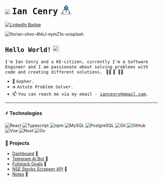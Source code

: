 #  <img src="https://media.tenor.com/images/17a04f152e6be03486439b85e3bb045b/tenor.gif" width="30px">   <samp>Ian Cenry</samp>   <img src="https://github.com/iancenry/iancenry/blob/main/assets/developer.gif" width="40px" height="30px">

[![LinkedIn Badge](https://img.shields.io/badge/LinkedIn-%23E4405F.svg?&style=flat-square&logo=linkedin&logoColor=white&color=071A2C&link=https://www.linkedin.com/in/iancenry/)](https://www.linkedin.com/in/iancenry/)


![florian-olivo-4hbJ-eymZ1o-unsplash](https://github.com/iancenry/iancenry/assets/77986239/0690ffba-ef3a-417a-87b4-64741fe5e9ad)


## <samp>Hello World!</samp> <img src="https://github.com/mupezzuol/mupezzuol/blob/master/assets/earth.gif" width="22px" height="22px">

<samp>I'm Ian Cenry and a KE-citizen, currently I'm a Software Engineer and I am passionate about solving problems with code and creating different solutions.
</samp>&nbsp;👨‍💻&nbsp;🚀
</samp>&nbsp;👨‍💻&nbsp;

- 🌱&nbsp;<samp>Gopher.</samp>
- ✈️&nbsp;<samp>Astute Problem Solver.</samp>
- 📫&nbsp;<samp>You can reach me via my email - iancenry@gmail.com.</samp>

---



###  ⚡ Technologies
![React](https://img.shields.io/badge/-React-blue?style=flat-square&logo=react)
![Typescript](https://img.shields.io/badge/-Typescript-white?style=flat-square&logo=typescript)
![npm](https://img.shields.io/badge/-npm-green?style=flat-square&logo=npm)
![MySQL](https://img.shields.io/badge/-MySQL-e48a00?style=flat-square&logo=mysql)
![PostgreSQL](https://img.shields.io/badge/-PostgreSQL-4169E1?style=flat-square&logo=postgresql)
![Git](https://img.shields.io/badge/-Git-white?style=flat-square&logo=git)
![GitHub](https://img.shields.io/badge/-GitHub-181717?style=flat-square&logo=github)
![Vue](https://img.shields.io/badge/-Vue-green?style=flat-square&logo=vue.js)
![Nuxt](https://img.shields.io/badge/-Nuxt-00C58E?style=flat-square&logo=nuxt.js)
![Go](https://img.shields.io/badge/-Go-blue?style=flat-square&logo=go)




### 🎩  Projects

- [Dashboard](https://github.com/iancenry/admin-dashboard)  📓
- [Telegram AI Bot](https://github.com/iancenry/telegram-ai-bot)  📓
- [Fullstack Goals](https://github.com/iancenry/mern-goals-app)   🧮
- [NSE Stocks Scrapper API](https://github.com/iancenry/NSE-scrapper-api)   🧮
- [Notes](https://github.com/iancenry/notes-react-ts)   🎰
